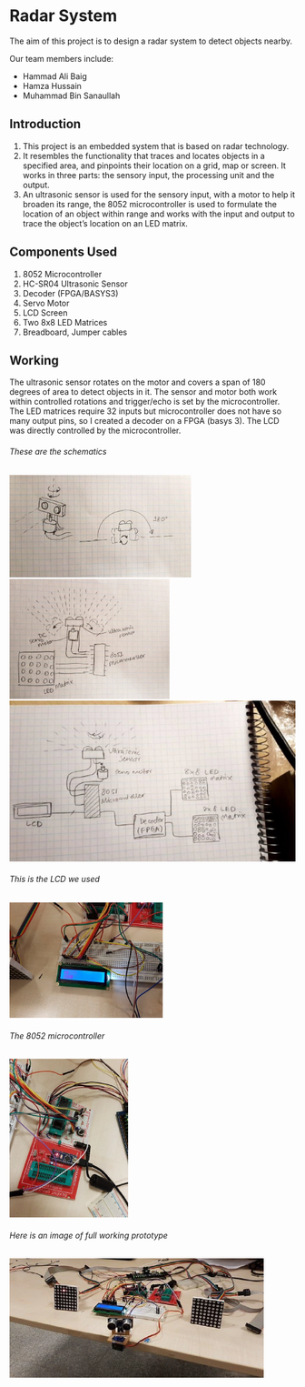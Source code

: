 # Radar System
The aim of this project is to design a radar system to detect objects nearby.

Our team members include:
- Hammad Ali Baig
- Hamza Hussain
- Muhammad Bin Sanaullah

## Introduction
1. This project is an embedded system that is based on radar technology.
2. It resembles the functionality that traces and locates objects in a specified area, and pinpoints their location on a grid, map or screen. It works in three parts: the sensory input, the processing unit and the output.
3. An ultrasonic sensor is used for the sensory input, with a motor to help it broaden its range, the 8052 microcontroller is used to formulate the location of an object within range and works with the input and output to trace the object’s location on an LED matrix.

## Components Used
1. 8052 Microcontroller
2. HC-SR04 Ultrasonic Sensor
3. Decoder (FPGA/BASYS3)
4. Servo Motor
5. LCD Screen
6. Two 8x8 LED Matrices
7. Breadboard, Jumper cables

## Working
The ultrasonic sensor rotates on the motor and covers a span of 180 degrees of area to detect objects in it. The sensor and motor both work within controlled rotations and trigger/echo is set by the microcontroller. The LED matrices require 32 inputs but microcontroller does not have so many output pins, so I created a decoder on a FPGA (basys 3). The LCD was directly controlled by the microcontroller.

###### These are the schematics
![Schematics 1](/images/Schematic_1.png)
![Schematics 2](/images/Schematic_2.png)
![Schematics 3](/images/Schematic_3.png)

###### This is the LCD we used
![LCD image](/images/LCD.png)

###### The 8052 microcontroller
![8052 microcontroller](/images/microcontroller.png)

###### Here is an image of full working prototype
![full prototype](/images/prototype.png)
